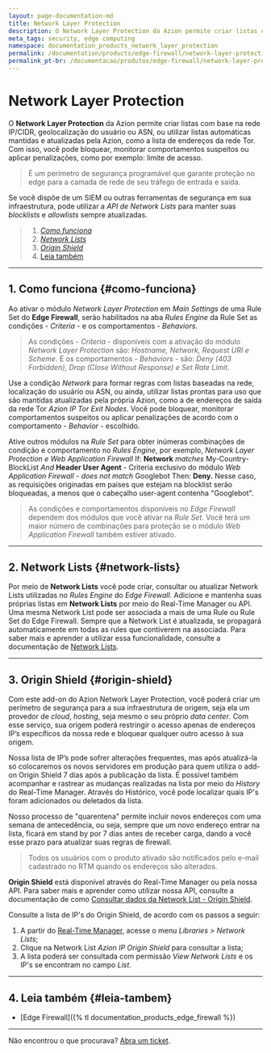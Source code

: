 ```yaml
---
layout: page-documentation-md
title: Network Layer Protection
description: O Network Layer Protection da Azion permite criar listas com base na rede (IP/CIDR).
meta_tags: security, edge computing
namespace: documentation_products_network_layer_protection
permalink: /documentation/products/edge-firewall/network-layer-protection/
permalink_pt-br: /documentacao/produtos/edge-firewall/network-layer-protection/
---
```


# Network Layer **Protection**



O **Network Layer Protection** da Azion permite criar listas com base na rede IP/CIDR, geolocalização do usuário ou ASN, ou utilizar listas automáticas mantidas e atualizadas pela Azion, como a lista de endereços da rede Tor. Com isso, você pode bloquear, monitorar comportamentos suspeitos ou aplicar penalizações, como por exemplo: limite de acesso.

> É um perímetro de segurança programável que garante proteção no edge para a camada de rede de seu tráfego de entrada e saída.

Se você dispõe de um SIEM ou outras ferramentas de segurança em sua infraestrutura, pode utilizar a _API de Network Lists_ para manter suas _blocklists_ e _allowlists_ sempre atualizadas.

> 1. [_Como funciona_](#como-funciona)
> 2. [_Network Lists_](#network-lists)
> 3. [_Origin Shield_](#origin-shield)
> 4. [Leia também](#leia-tambem)

***

## 1. Como funciona {#como-funciona}

Ao ativar o módulo _Network Layer Protection_ em _Main Settings_ de uma Rule Set do **Edge Firewall**, serão habilitados na aba _Rules Engine_ da Rule Set as condições - _Criteria_ - e os comportamentos - _Behaviors_.

> As condições - _Criteria_ - disponíveis com a ativação do módulo _Network Layer Protection_ são: _Hostname, Network, Request URI e Scheme_. E os comportamentos - _Behaviors_ - são: _Deny (403 Forbidden), Drop (Close Without Response) e Set Rate Limit_.

Use a condição _Network_ para formar regras com listas baseadas na rede, localização do usuário ou ASN, ou ainda, utilizar listas prontas para uso que são mantidas atualizadas pela própria Azion, como a de endereços de saída da rede Tor _Azion IP Tor Exit Nodes_. Você pode bloquear, monitorar comportamentos suspeitos ou aplicar penalizações de acordo com o comportamento - _Behavior_ - escolhido.

Ative outros módulos na _Rule Set_ para obter inúmeras combinações de condição e comportamento no _Rules Engine_, por exemplo, _Network Layer Protection e Web Application Firewall_ If: **Network** _matches_ My-Country-BlockList _And_ **Header User Agent** - Criteria exclusivo do módulo _Web Application Firewall_ - _does not match_ Googlebot Then: **Deny.** Nesse caso, as requisições originadas em países que estejam na blocklist serão bloqueadas, a menos que o cabeçalho user-agent contenha "Googlebot".

> As condições e comportamentos disponíveis no _Edge Firewall_ dependem dos módulos que você ativar na _Rule Set_. Você terá um maior número de combinações para proteção se o módulo _Web Application Firewall_ também estiver ativado.

***

## 2. Network Lists {#network-lists}

Por meio de **Network Lists** você pode criar, consultar ou atualizar Network Lists utilizadas no _Rules Engine_ do _Edge Firewall_. Adicione e mantenha suas próprias listas em **Network Lists** por meio do Real-Time Manager ou API. Uma mesma Network List pode ser associada a mais de uma Rule ou Rule Set do Edge Firewall. Sempre que a Network List é atualizada, se propagará automaticamente em todas as rules que contiverem na associada. Para saber mais e aprender a utilizar essa funcionalidade, consulte a documentação de [Network Lists](https://www.azion.com/pt-br/documentacao/produtos/edge-firewall/network-layer-protection/network-lists/).

***

## 3. Origin Shield {#origin-shield}

Com este add-on do Azion Network Layer Protection, você poderá criar um perímetro de segurança para a sua infraestrutura de origem, seja ela um provedor de _cloud_, _hosting_, seja mesmo o seu próprio _data center_. Com esse serviço, sua origem poderá restringir o acesso apenas de endereços IP’s específicos da nossa rede e bloquear qualquer outro acesso à sua origem.

Nossa lista de IP’s pode sofrer alterações frequentes, mas após atualizá-la só colocaremos os novos servidores em produção para quem utiliza o add-on Origin Shield 7 dias após a publicação da lista. É possível também acompanhar e rastrear as mudanças realizadas na lista por meio do _History_ do Real-Time Manager. Através do Histórico, você pode localizar quais IP's foram adicionados ou deletados da lista.

Nosso processo de "quarentena" permite incluir novos endereços com uma semana de antecedência, ou seja, sempre que um novo endereço entrar na lista, ficará em stand by por 7 dias antes de receber carga, dando a você esse prazo para atualizar suas regras de firewall.

> Todos os usuários com o produto ativado são notificados pelo e-mail cadastrado no RTM quando os endereços são alterados.

**Origin Shield** está disponível através do Real-Time Manager ou pela nossa API. Para saber mais e aprender como utilizar nossa API, consulte a documentação de como [Consultar dados da Network List - Origin Shield](https://www.azion.com/pt-br/documentacao/produtos/api/v3/network-lists/#consultar-dados-origin-shield).

Consulte a lista de IP's do Origin Shield, de acordo com os passos a seguir:

1. A partir do [Real-Time Manager](https://manager.azion.com/), acesse o menu _Libraries > Network Lists_;
2. Clique na Network List _Azion IP Origin Shield_ para consultar a lista;
3. A lista poderá ser consultada com permissão _View Network Lists_ e os IP's se encontram no campo _List_.

***

## 4. Leia também {#leia-tambem}

* [Edge Firewall]({% tl documentation_products_edge_firewall %})

***

Não encontrou o que procurava? [Abra um ticket](https://tickets.azion.com/pt-BR/support/login/).
